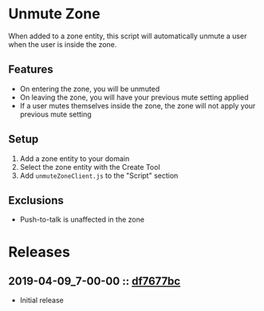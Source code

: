 # Unmute Zone
When added to a zone entity, this script will automatically unmute a user when the user is inside the zone.

## Features
- On entering the zone, you will be unmuted
- On leaving the zone, you will have your previous mute setting applied
- If a user mutes themselves inside the zone, the zone will not apply your previous mute setting

## Setup
1. Add a zone entity to your domain
2. Select the zone entity with the Create Tool
3. Add `unmuteZoneClient.js` to the "Script" section

## Exclusions
- Push-to-talk is unaffected in the zone

# Releases

## 2019-04-09_7-00-00 :: [df7677bc](https://github.com/highfidelity/hifi-content/commit/df7677bc)
- Initial release